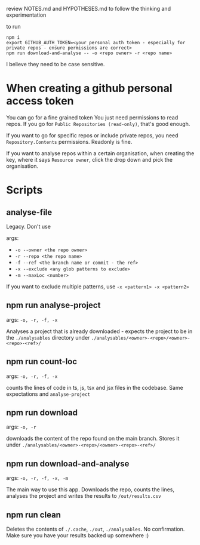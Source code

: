 review NOTES.md and HYPOTHESES.md to follow the thinking and experimentation

to run

```
npm i
export GITHUB_AUTH_TOKEN=<your personal auth token - especially for private repos - ensure permissions are correct>
npm run download-and-analyse -- -o <repo owner> -r <repo name>
```

I believe they need to be case sensitive.

# When creating a github personal access token

You can go for a fine grained token
You just need permissions to read repos.
If you go for `Public Repositories (read-only)`, that's good enough.

If you want to go for specific repos or include private repos, you need `Repository.Contents` permissions. Readonly is fine.

If you want to analyse repos within a certain organisation, when creating the key, where it says `Resource owner`, click the drop down and pick the organisation.

# Scripts

## analyse-file

Legacy. Don't use

args:

-   `-o --owner <the repo owner>`
-   `-r --repo <the repo name>`
-   `-f --ref <the branch name or commit - the ref>`
-   `-x --exclude <any glob patterns to exclude>`
-   `-m --maxLoc <number>`

If you want to exclude multiple patterns, use `-x <pattern1> -x <pattern2>`

## npm run analyse-project

args: `-o, -r, -f, -x`

Analyses a project that is already downloaded - expects the project to be in the `./analysables` directory under `./analysables/<owner>-<repo>/<owner>-<repo>-<ref>/`

## npm run count-loc

args: `-o, -r, -f, -x`

counts the lines of code in ts, js, tsx and jsx files in the codebase. Same expectations and `analyse-project`

## npm run download

args: `-o, -r`

downloads the content of the repo found on the main branch. Stores it under `./analysables/<owner>-<repo>/<owner>-<repo>-<ref>/`

## npm run download-and-analyse

args: `-o, -r, -f, -x, -m`

The main way to use this app. Downloads the repo, counts the lines, analyses the project and writes the results to `/out/results.csv`

## npm run clean

Deletes the contents of `./.cache`, `./out`, `./analysables`. No confirmation. Make sure you have your results backed up somewhere :)
